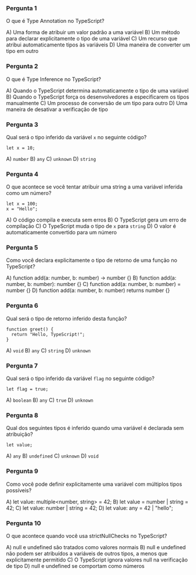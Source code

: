 ### Pergunta 1

O que é Type Annotation no TypeScript?

A) Uma forma de atribuir um valor padrão a uma variável 
B) Um método para declarar explicitamente o tipo de uma variável 
C) Um recurso que atribui automaticamente tipos às variáveis 
D) Uma maneira de converter um tipo em outro

### Pergunta 2

O que é Type Inference no TypeScript?

A) Quando o TypeScript determina automaticamente o tipo de uma variável 
B) Quando o TypeScript força os desenvolvedores a especificarem os tipos manualmente 
C) Um processo de conversão de um tipo para outro 
D) Uma maneira de desativar a verificação de tipo

### Pergunta 3

Qual será o tipo inferido da variável `x` no seguinte código?

```
let x = 10;
```

A) `number` 
B) `any` 
C) `unknown` 
D) `string`

### Pergunta 4

O que acontece se você tentar atribuir uma string a uma variável inferida como um número?

```
let x = 100;
x = "Hello";
```

A) O código compila e executa sem erros 
B) O TypeScript gera um erro de compilação 
C) O TypeScript muda o tipo de `x` para `string` 
D) O valor é automaticamente convertido para um número


### Pergunta 5

Como você declara explicitamente o tipo de retorno de uma função no TypeScript?

A) function add(a: number, b: number) -> number {} 
B) function add(a: number, b: number): number {} 
C) function add(a: number, b: number) = number {} 
D) function add(a: number, b: number) returns number {}


### Pergunta 6

Qual será o tipo de retorno inferido desta função?

```
function greet() {
  return "Hello, TypeScript!";
}
```

A) `void` 
B) `any` 
C) `string` 
D) `unknown`


### Pergunta 7

Qual será o tipo inferido da variável `flag` no seguinte código?

```
let flag = true;
```

A) `boolean` 
B) `any` 
C) `true` 
D) `unknown`


### Pergunta 8

Qual dos seguintes tipos é inferido quando uma variável é declarada sem atribuição?

```
let value;
```

A) `any` 
B) `undefined` 
C) `unknown` 
D) `void`

### Pergunta 9

Como você pode definir explicitamente uma variável com múltiplos tipos possíveis?

A) let value: multiple<number, string> = 42; 
B) let value = number | string = 42; 
C) let value: number | string = 42; 
D) let value: any = 42 | "hello";

### Pergunta 10

O que acontece quando você usa strictNullChecks no TypeScript?

A) null e undefined são tratados como valores normais 
B) null e undefined não podem ser atribuídos a variáveis de outros tipos, a menos que explicitamente permitido 
C) O TypeScript ignora valores null na verificação de tipo 
D) null e undefined se comportam como números


